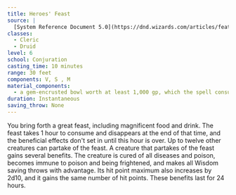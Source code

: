 ```yaml
---
title: Heroes' Feast
source: |
  [System Reference Document 5.0](https://dnd.wizards.com/articles/features/systems-reference-document-srd)
classes:
  - Cleric
  - Druid
level: 6
school: Conjuration
casting_time: 10 minutes
range: 30 feet
components: V, S , M
material_components:
  - a gem-encrusted bowl worth at least 1,000 gp, which the spell consumes
duration: Instantaneous
saving_throw: None
---
```


You bring forth a great feast, including magnificent food and drink. The feast takes 1 hour to consume and disappears at the end of that time, and the beneficial effects don't set in until this hour is over. Up to twelve other creatures can partake of the feast. A creature that partakes of the feast gains several benefits. The creature is cured of all diseases and poison, becomes immune to poison and being frightened, and makes all Wisdom saving throws with advantage. Its hit point maximum also increases by 2d10, and it gains the same number of hit points. These benefits last for 24 hours.

